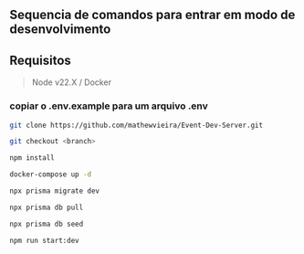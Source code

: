 ## Sequencia de comandos para entrar em modo de desenvolvimento

## Requisitos
> Node v22.X /
> Docker

### copiar o .env.example para um arquivo .env

```bash
git clone https://github.com/mathewvieira/Event-Dev-Server.git

git checkout <branch>

npm install

docker-compose up -d

npx prisma migrate dev

npx prisma db pull

npx prisma db seed

npm run start:dev
```
